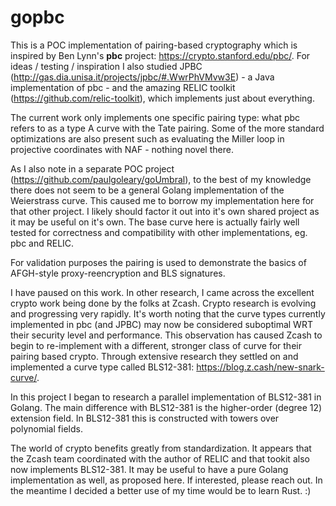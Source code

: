 # gopbc

This is a POC implementation of pairing-based cryptography which is inspired by Ben Lynn's **pbc** project: https://crypto.stanford.edu/pbc/.
For ideas / testing / inspiration I also studied JPBC (http://gas.dia.unisa.it/projects/jpbc/#.WwrPhVMvw3E) - a Java implementation of pbc - and the amazing RELIC toolkit (https://github.com/relic-toolkit), which implements just about everything.

The current work only implements one specific pairing type: what pbc refers to as a type A curve with the Tate pairing.
Some of the more standard optimizations are also present such as evaluating the Miller loop in projective coordinates with NAF - nothing novel there.

As I also note in a separate POC project (https://github.com/paulgoleary/goUmbral), to the best of my knowledge there does not seem to be a general Golang implementation of the Weierstrass curve.
This caused me to borrow my implementation here for that other project. I likely should factor it out into it's own shared project as it may be useful on it's own.
The base curve here is actually fairly well tested for correctness and compatibility with other implementations, eg. pbc and RELIC.

For validation purposes the pairing is used to demonstrate the basics of AFGH-style proxy-reencryption and BLS signatures.

I have paused on this work. In other research, I came across the excellent crypto work being done by the folks at Zcash.
Crypto research is evolving and progressing very rapidly.
It's worth noting that the curve types currently implemented in pbc (and JPBC) may now be considered suboptimal WRT their security level and performance.
This observation has caused Zcash to begin to re-implement with a different, stronger class of curve for their pairing based crypto.
Through extensive research they settled on and implemented a curve type called BLS12-381: https://blog.z.cash/new-snark-curve/.

In this project I began to research a parallel implementation of BLS12-381 in Golang. The main difference with BLS12-381 is the higher-order (degree 12) extension field.
In BLS12-381 this is constructed with towers over polynomial fields.

The world of crypto benefits greatly from standardization. It appears that the Zcash team coordinated with the author of RELIC and that tookit also now implements BLS12-381.
It may be useful to have a pure Golang implementation as well, as proposed here. If interested, please reach out. In the meantime I decided a better use of my time would be to learn Rust. :)
